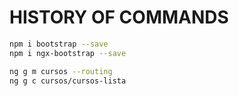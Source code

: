 # HISTORY OF COMMANDS

```bash
npm i bootstrap --save
npm i ngx-bootstrap --save

ng g m cursos --routing
ng g c cursos/cursos-lista
```
